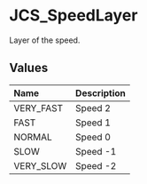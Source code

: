 # JCS_SpeedLayer

Layer of the speed.

## Values

| Name      | Description |
|:----------|:------------|
| VERY_FAST | Speed 2     |
| FAST      | Speed 1     |
| NORMAL    | Speed 0     |
| SLOW      | Speed -1    |
| VERY_SLOW | Speed -2    |
